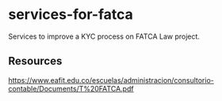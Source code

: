 # services-for-fatca

Services to improve a KYC process on FATCA Law project.

## Resources
https://www.eafit.edu.co/escuelas/administracion/consultorio-contable/Documents/T%20FATCA.pdf
